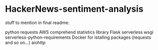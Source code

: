 # HackerNews-sentiment-analysis
stuff to mention in final readme:

python
requests
AWS comprehend
statistics library
Flask
serverless wsgi
serverless-python-requirements
Docker for istalling packages (requests and so on...)
aiohttp